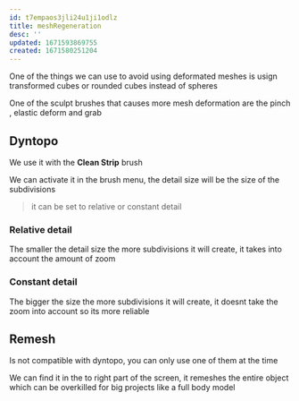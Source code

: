 ```yaml
---
id: t7empaos3jli24u1ji1odlz
title: meshRegeneration
desc: ''
updated: 1671593869755
created: 1671580251204
---
```


One of the things we can use to avoid using deformated meshes is usign transformed cubes or rounded cubes instead of spheres 

One of the sculpt brushes that causes more mesh deformation are the pinch , elastic deform and grab

## Dyntopo

We use it with the **Clean Strip** brush

We can activate it in the brush menu, the detail size will be the size of the subdivisions

> it can be set to relative or constant detail

### Relative detail

The smaller the detail size the more subdivisions it will create, it takes into account the amount of zoom

### Constant detail

The bigger the size the more subdivisions it will create, it doesnt take the zoom into account so its more reliable

## Remesh

Is not compatible with dyntopo, you can only use one of them at the time

We can find it in the to right part of the screen, it remeshes the entire object which can be overkilled for big projects like a full body model


